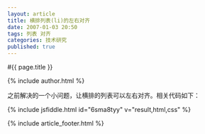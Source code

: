 ```yaml
---
layout: article
title: 横排列表(li)的左右对齐
date: 2007-01-03 20:50
tags: 列表 对齐
categories: 技术研究
published: true
---
```


#{{ page.title }}

{% include author.html %}

之前解决的一个小问题，让横排的列表可以左右对齐。相关代码如下：

{% include jsfiddle.html id="6sma8tyy" v="result,html,css" %}

{% include article_footer.html %}
